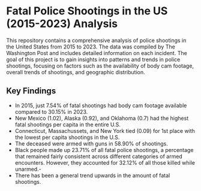 # **Fatal Police Shootings in the US (2015-2023) Analysis**

This repository contains a comprehensive analysis of police shootings in the United States from 2015 to 2023. The data was compiled by The Washington Post and includes detailed information on each incident. The goal of this project is to gain insights into patterns and trends in police shootings, focusing on factors such as the availability of body cam footage, overall trends of shootings, and geographic distribution.

## **Key Findings**

- In 2015, just 7.54% of fatal shootings had body cam footage available compared to 30.15% in 2023.
- New Mexico (1.02), Alaska (0.92), and Oklahoma (0.7) had the highest fatal shootings per capita in the entire U.S.
- Connecticut, Massachussets, and New York tied (0.09) for 1st place with the lowest per capita shootings in the U.S.
- The deceased were armed with guns in 58.90% of shootings.
- Black people made up 23.71% of all fatal police shootings, a percentage that remained fairly consistent across different categories of armed encounters. However, they accounted for 32.12% of all those killed while unarmed.-
- There has been a general trend upwards in the amount of fatal shootings.
